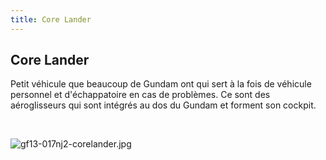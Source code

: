 ```yaml
---
title: Core Lander
---
```


Core Lander
-----------

Petit véhicule que beaucoup de Gundam ont qui sert à la fois de véhicule personnel et d'échappatoire en cas de problèmes. Ce sont des aéroglisseurs qui sont intégrés au dos du Gundam et forment son cockpit.


 


![gf13-017nj2-corelander.jpg](/images/stories/saga/ggundam/images/mechas/gf13-017nj2-corelander.jpg)


